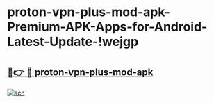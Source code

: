 # proton-vpn-plus-mod-apk-Premium-APK-Apps-for-Android-Latest-Update-!wejgp

# <h2><a href="https://8s8pn9.esa.edu.pl?title=proton-vpn-plus-mod-apk&ref=wejgp">🔗👉 🔴 proton-vpn-plus-mod-apk</a></h2>

[![acn](https://github.com/user-attachments/assets/0f9c940e-d8b0-45ae-aac7-cd30a18b3e1c)](https://8s8pn9.esa.edu.pl?title=proton-vpn-plus-mod-apk&ref=wejgp)

